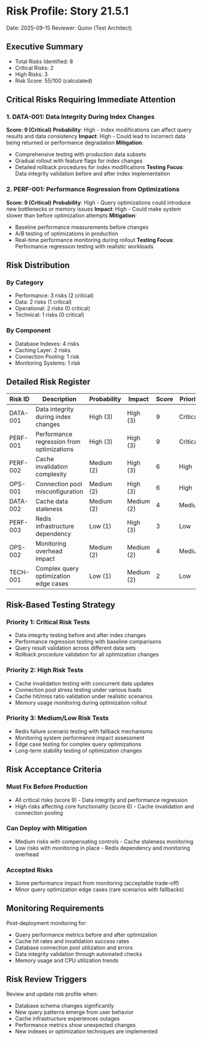 # Risk Profile: Story 21.5.1

Date: 2025-09-15
Reviewer: Quinn (Test Architect)

## Executive Summary

- Total Risks Identified: 8
- Critical Risks: 2
- High Risks: 3
- Risk Score: 55/100 (calculated)

## Critical Risks Requiring Immediate Attention

### 1. DATA-001: Data Integrity During Index Changes

**Score: 9 (Critical)**
**Probability**: High - Index modifications can affect query results and data consistency
**Impact**: High - Could lead to incorrect data being returned or performance degradation
**Mitigation**:

- Comprehensive testing with production data subsets
- Gradual rollout with feature flags for index changes
- Detailed rollback procedures for index modifications
  **Testing Focus**: Data integrity validation before and after index implementation

### 2. PERF-001: Performance Regression from Optimizations

**Score: 9 (Critical)**
**Probability**: High - Query optimizations could introduce new bottlenecks or memory issues
**Impact**: High - Could make system slower than before optimization attempts
**Mitigation**:

- Baseline performance measurements before changes
- A/B testing of optimizations in production
- Real-time performance monitoring during rollout
  **Testing Focus**: Performance regression testing with realistic workloads

## Risk Distribution

### By Category

- Performance: 3 risks (2 critical)
- Data: 2 risks (1 critical)
- Operational: 2 risks (0 critical)
- Technical: 1 risks (0 critical)

### By Component

- Database Indexes: 4 risks
- Caching Layer: 2 risks
- Connection Pooling: 1 risk
- Monitoring Systems: 1 risk

## Detailed Risk Register

| Risk ID  | Description             | Probability | Impact     | Score | Priority | Category |
| -------- | ----------------------- | ----------- | ---------- | ----- | -------- | -------- |
| DATA-001 | Data integrity during index changes | High (3) | High (3) | 9 | Critical | Data |
| PERF-001 | Performance regression from optimizations | High (3) | High (3) | 9 | Critical | Performance |
| PERF-002 | Cache invalidation complexity | Medium (2) | High (3) | 6 | High | Performance |
| OPS-001 | Connection pool misconfiguration | Medium (2) | High (3) | 6 | High | Operational |
| DATA-002 | Cache data staleness | Medium (2) | Medium (2) | 4 | Medium | Data |
| PERF-003 | Redis infrastructure dependency | Low (1) | High (3) | 3 | Low | Performance |
| OPS-002 | Monitoring overhead impact | Medium (2) | Medium (2) | 4 | Medium | Operational |
| TECH-001 | Complex query optimization edge cases | Low (1) | Medium (2) | 2 | Low | Technical |

## Risk-Based Testing Strategy

### Priority 1: Critical Risk Tests

- Data integrity testing before and after index changes
- Performance regression testing with baseline comparisons
- Query result validation across different data sets
- Rollback procedure validation for all optimization changes

### Priority 2: High Risk Tests

- Cache invalidation testing with concurrent data updates
- Connection pool stress testing under various loads
- Cache hit/miss ratio validation under realistic scenarios
- Memory usage monitoring during optimization rollout

### Priority 3: Medium/Low Risk Tests

- Redis failure scenario testing with fallback mechanisms
- Monitoring system performance impact assessment
- Edge case testing for complex query optimizations
- Long-term stability testing of optimization changes

## Risk Acceptance Criteria

### Must Fix Before Production

- All critical risks (score 9) - Data integrity and performance regression
- High risks affecting core functionality (score 6) - Cache invalidation and connection pooling

### Can Deploy with Mitigation

- Medium risks with compensating controls - Cache staleness monitoring
- Low risks with monitoring in place - Redis dependency and monitoring overhead

### Accepted Risks

- Some performance impact from monitoring (acceptable trade-off)
- Minor query optimization edge cases (rare scenarios with fallbacks)

## Monitoring Requirements

Post-deployment monitoring for:

- Query performance metrics before and after optimization
- Cache hit rates and invalidation success rates
- Database connection pool utilization and errors
- Data integrity validation through automated checks
- Memory usage and CPU utilization trends

## Risk Review Triggers

Review and update risk profile when:

- Database schema changes significantly
- New query patterns emerge from user behavior
- Cache infrastructure experiences outages
- Performance metrics show unexpected changes
- New indexes or optimization techniques are implemented